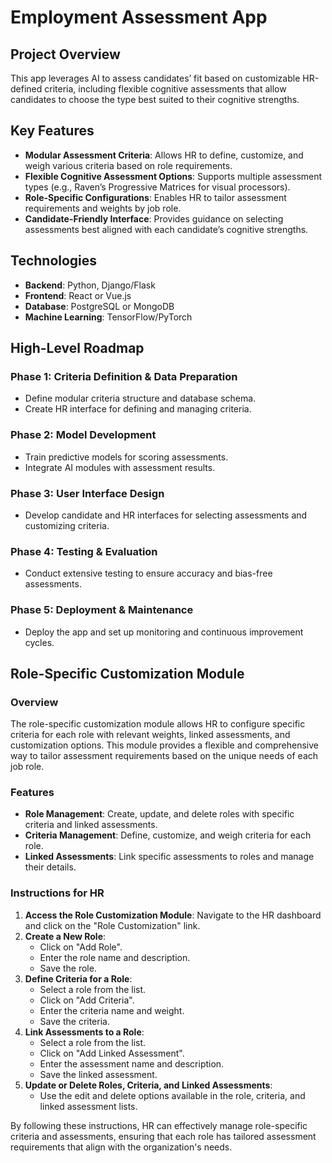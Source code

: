 # Employment Assessment App

## Project Overview
This app leverages AI to assess candidates’ fit based on customizable HR-defined criteria, including flexible cognitive assessments that allow candidates to choose the type best suited to their cognitive strengths.

## Key Features
- **Modular Assessment Criteria**: Allows HR to define, customize, and weigh various criteria based on role requirements.
- **Flexible Cognitive Assessment Options**: Supports multiple assessment types (e.g., Raven’s Progressive Matrices for visual processors).
- **Role-Specific Configurations**: Enables HR to tailor assessment requirements and weights by job role.
- **Candidate-Friendly Interface**: Provides guidance on selecting assessments best aligned with each candidate’s cognitive strengths.

## Technologies
- **Backend**: Python, Django/Flask
- **Frontend**: React or Vue.js
- **Database**: PostgreSQL or MongoDB
- **Machine Learning**: TensorFlow/PyTorch

## High-Level Roadmap
### Phase 1: Criteria Definition & Data Preparation
- Define modular criteria structure and database schema.
- Create HR interface for defining and managing criteria.

### Phase 2: Model Development
- Train predictive models for scoring assessments.
- Integrate AI modules with assessment results.

### Phase 3: User Interface Design
- Develop candidate and HR interfaces for selecting assessments and customizing criteria.

### Phase 4: Testing & Evaluation
- Conduct extensive testing to ensure accuracy and bias-free assessments.

### Phase 5: Deployment & Maintenance
- Deploy the app and set up monitoring and continuous improvement cycles.

## Role-Specific Customization Module

### Overview
The role-specific customization module allows HR to configure specific criteria for each role with relevant weights, linked assessments, and customization options. This module provides a flexible and comprehensive way to tailor assessment requirements based on the unique needs of each job role.

### Features
- **Role Management**: Create, update, and delete roles with specific criteria and linked assessments.
- **Criteria Management**: Define, customize, and weigh criteria for each role.
- **Linked Assessments**: Link specific assessments to roles and manage their details.

### Instructions for HR
1. **Access the Role Customization Module**: Navigate to the HR dashboard and click on the "Role Customization" link.
2. **Create a New Role**:
   - Click on "Add Role".
   - Enter the role name and description.
   - Save the role.
3. **Define Criteria for a Role**:
   - Select a role from the list.
   - Click on "Add Criteria".
   - Enter the criteria name and weight.
   - Save the criteria.
4. **Link Assessments to a Role**:
   - Select a role from the list.
   - Click on "Add Linked Assessment".
   - Enter the assessment name and description.
   - Save the linked assessment.
5. **Update or Delete Roles, Criteria, and Linked Assessments**:
   - Use the edit and delete options available in the role, criteria, and linked assessment lists.

By following these instructions, HR can effectively manage role-specific criteria and assessments, ensuring that each role has tailored assessment requirements that align with the organization's needs.
